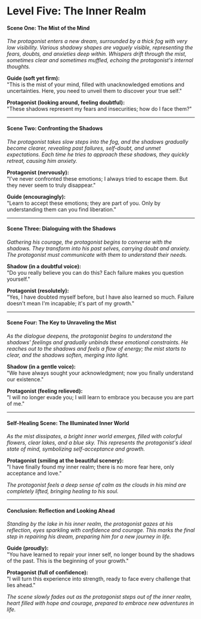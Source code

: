 # **Level Five: The Inner Realm**

#### **Scene One: The Mist of the Mind**

*The protagonist enters a new dream, surrounded by a thick fog with very low visibility. Various shadowy shapes are vaguely visible, representing the fears, doubts, and anxieties deep within. Whispers drift through the mist, sometimes clear and sometimes muffled, echoing the protagonist's internal thoughts.*

**Guide (soft yet firm):**  
"This is the mist of your mind, filled with unacknowledged emotions and uncertainties. Here, you need to unveil them to discover your true self."

**Protagonist (looking around, feeling doubtful):**  
"These shadows represent my fears and insecurities; how do I face them?"

---

#### **Scene Two: Confronting the Shadows**

*The protagonist takes slow steps into the fog, and the shadows gradually become clearer, revealing past failures, self-doubt, and unmet expectations. Each time he tries to approach these shadows, they quickly retreat, causing him anxiety.*

**Protagonist (nervously):**  
"I’ve never confronted these emotions; I always tried to escape them. But they never seem to truly disappear."

**Guide (encouragingly):**  
"Learn to accept these emotions; they are part of you. Only by understanding them can you find liberation."

---

#### **Scene Three: Dialoguing with the Shadows**

*Gathering his courage, the protagonist begins to converse with the shadows. They transform into his past selves, carrying doubt and anxiety. The protagonist must communicate with them to understand their needs.*

**Shadow (in a doubtful voice):**  
"Do you really believe you can do this? Each failure makes you question yourself."

**Protagonist (resolutely):**  
"Yes, I have doubted myself before, but I have also learned so much. Failure doesn't mean I'm incapable; it's part of my growth."

---

#### **Scene Four: The Key to Unraveling the Mist**

*As the dialogue deepens, the protagonist begins to understand the shadows' feelings and gradually unbinds these emotional constraints. He reaches out to the shadows and feels a flow of energy; the mist starts to clear, and the shadows soften, merging into light.*

**Shadow (in a gentle voice):**  
"We have always sought your acknowledgment; now you finally understand our existence."

**Protagonist (feeling relieved):**  
"I will no longer evade you; I will learn to embrace you because you are part of me."

---

#### **Self-Healing Scene: The Illuminated Inner World**

*As the mist dissipates, a bright inner world emerges, filled with colorful flowers, clear lakes, and a blue sky. This represents the protagonist's ideal state of mind, symbolizing self-acceptance and growth.*

**Protagonist (smiling at the beautiful scenery):**  
"I have finally found my inner realm; there is no more fear here, only acceptance and love."

*The protagonist feels a deep sense of calm as the clouds in his mind are completely lifted, bringing healing to his soul.*

---

#### **Conclusion: Reflection and Looking Ahead**

*Standing by the lake in his inner realm, the protagonist gazes at his reflection, eyes sparkling with confidence and courage. This marks the final step in repairing his dream, preparing him for a new journey in life.*

**Guide (proudly):**  
"You have learned to repair your inner self, no longer bound by the shadows of the past. This is the beginning of your growth."

**Protagonist (full of confidence):**  
"I will turn this experience into strength, ready to face every challenge that lies ahead."

*The scene slowly fades out as the protagonist steps out of the inner realm, heart filled with hope and courage, prepared to embrace new adventures in life.*
